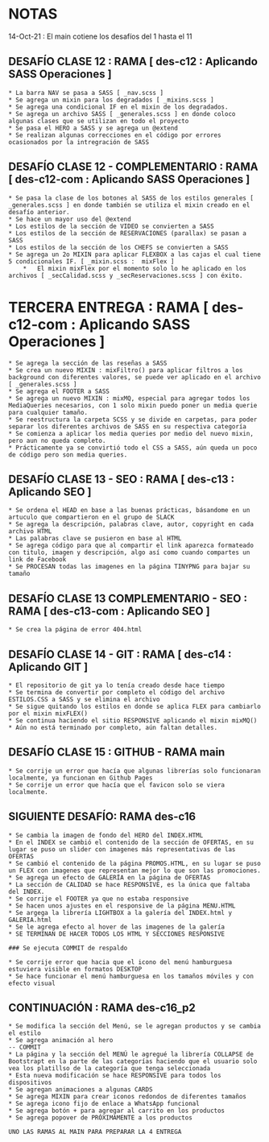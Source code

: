 # NOTAS

14-Oct-21 : El main cotiene los desafíos del 1 hasta el 11 

## DESAFÍO CLASE 12 : RAMA [ des-c12 : Aplicando SASS Operaciones ]

    * La barra NAV se pasa a SASS [ _nav.scss ]
    * Se agrega un mixin para los degradados [ _mixins.scss ]
    * Se agrega una condicional IF en el mixin de los degradados.
    * Se agrega un archivo SASS [ _generales.scss ] en donde coloco algunas clases que se utilizan en todo el proyecto
    * Se pasa el HERO a SASS y se agrega un @extend
    * Se realizan algunas correcciones en el código por errores ocasionados por la intregración de SASS

## DESAFÍO CLASE 12 - COMPLEMENTARIO : RAMA [ des-c12-com : Aplicando SASS Operaciones ]

    * Se pasa la clase de los botones al SASS de los estilos generales [ _generales.scss ] en donde también se utiliza el mixin creado en el desafío anterior.
    * Se hace un mayor uso del @extend
    * Los estilos de la sección de VIDEO se convierten a SASS
    * Los estilos de la sección de RESERVACIONES (parallax) se pasan a SASS
    * Los estilos de la sección de los CHEFS se convierten a SASS
    * Se agrega un 2o MIXIN para aplicar FLEXBOX a las cajas el cual tiene 5 condicionales IF. [ _mixin.scss :  mixFlex ]
        *   El mixin mixFlex por el momento solo lo he aplicado en los archivos [ _secCalidad.scss y _secReservaciones.scss ] con éxito.


# TERCERA ENTREGA : RAMA [ des-c12-com : Aplicando SASS Operaciones ] 

    * Se agrega la sección de las reseñas a SASS
    * Se crea un nuevo MIXIN : mixFiltro() para aplicar filtros a los background con diferentes valores, se puede ver aplicado en el archivo [ _generales.scss ]
    * Se agrega el FOOTER a SASS
    * Se agrega un nuevo MIXIN : mixMQ, especial para agregar todos los MediaQueries necesarios, con 1 solo mixin puedo poner un media querie para cualquier tamaño.
    * Se reestructura la carpeta SCSS y se divide en carpetas, para poder separar los diferentes archivos de SASS en su respectiva categoría
    * Se comienza a aplicar los media queries por medio del nuevo mixin, pero aun no queda completo.
    * Prácticamente ya se convirtió todo el CSS a SASS, aún queda un poco de código pero son media queries.


## DESAFÍO CLASE 13 - SEO : RAMA [ des-c13 : Aplicando SEO ]

    * Se ordena el HEAD en base a las buenas prácticas, básandome en un artuculo que compartieron en el grupo de SLACK
    * Se agrega la descripción, palabras clave, autor, copyright en cada archivo HTML
    * Las palabras clave se pusieron en base al HTML 
    * Se agrega código para que al compartir el link aparezca formateado con titulo, imagen y descripción, algo así como cuando compartes un link de Facebook
    * Se PROCESAN todas las imagenes en la página TINYPNG para bajar su tamaño

## DESAFÍO CLASE 13 COMPLEMENTARIO - SEO : RAMA [ des-c13-com : Aplicando SEO ]

    * Se crea la página de error 404.html


## DESAFÍO CLASE 14 - GIT : RAMA [ des-c14 : Aplicando GIT ]

    * El repositorio de git ya lo tenía creado desde hace tiempo
    * Se termina de convertir por completo el código del archivo ESTILOS.CSS a SASS y se elimina el archivo
    * Se sigue quitando los estilos en donde se aplica FLEX para cambiarlo por el mixin mixFLEX()
    * Se continua haciendo el sitio RESPONSIVE aplicando el mixin mixMQ()
    * Aún no está terminado por completo, aún faltan detalles.


## DESAFÍO CLASE 15 : GITHUB - RAMA main

    * Se corrije un error que hacía que algunas librerías solo funcionaran localmente, ya funcionan en Github Pages
    * Se corrije un error que hacía que el favicon solo se viera localmente.


## SIGUIENTE DESAFÍO: RAMA des-c16

    * Se cambia la imagen de fondo del HERO del INDEX.HTML
    * En el INDEX se cambió el contenido de la sección de OFERTAS, en su lugar se puso un slider con imagenes más representativas de las OFERTAS
    * Se cambió el contenido de la página PROMOS.HTML, en su lugar se puso un FLEX con imagenes que representan mejor lo que son las promociones. 
    * Se agrega un efecto de GALERÍA en la página de OFERTAS
    * La sección de CALIDAD se hace RESPONSIVE, es la única que faltaba del INDEX.
    * Se corrije el FOOTER ya que no estaba responsive
    * Se hacen unos ajustes en el responsive de la página MENU.HTML
    * Se argega la librería LIGHTBOX a la galería del INDEX.html y GALERIA.html
    * Se le agrega efecto al hover de las imagenes de la galería
    * SE TERMINAN DE HACER TODOS LOS HTML Y SECCIONES RESPONSIVE

    ### Se ejecuta COMMIT de respaldo

    * Se corrije error que hacia que el icono del menú hamburguesa estuviera visible en formatos DESKTOP
    * Se hace funcionar el menú hamburguesa en los tamaños móviles y con efecto visual    

## CONTINUACIÓN : RAMA des-c16_p2

    * Se modifica la sección del Menú, se le agregan productos y se cambia el estilo
    * Se agrega animación al hero 
    -- COMMIT
    * La página y la sección del MENÚ le agregué la librería COLLAPSE de Bootstrapt en la parte de las categorías haciendo que el usuario solo vea los platillso de la categoría que tenga seleccionada    
    * Esta nueva modificación se hace RESPONSIVE para todos los dispositivos 
    * Se agregan animaciones a algunas CARDS
    * Se agrega MIXIN para crear iconos redondos de diferentes tamaños
    * Se agrega icono fijo de enlace a WhatsApp funcional
    * Se agrega botón + para agregar al carrito en los productos
    * Se agrega popover de PRÓXIMAMENTE a los productos
    
    UNO LAS RAMAS AL MAIN PARA PREPARAR LA 4 ENTREGA

    